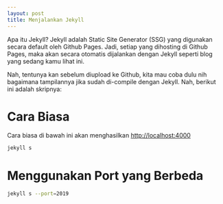 ```yaml
---
layout: post
title: Menjalankan Jekyll
---
```


Apa itu Jekyll? Jekyll adalah Static Site Generator (SSG) yang digunakan secara default oleh Github Pages. Jadi, setiap yang dihosting di Github Pages, maka akan secara otomatis dijalankan dengan Jekyll seperti blog yang sedang kamu lihat ini.

Nah, tentunya kan sebelum diupload ke Github, kita mau coba dulu nih bagaimana tampilannya jika sudah di-compile dengan Jekyll. Nah, berikut ini adalah skripnya:

# Cara Biasa

Cara biasa di bawah ini akan menghasilkan <http://localhost:4000>

```bash
jekyll s
```

# Menggunakan Port yang Berbeda

```bash
jekyll s --port=2019
```